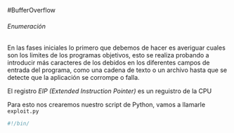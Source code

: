 #BufferOverflow

###### Enumeración
En las fases iniciales lo primero que debemos de hacer es averiguar cuales son los limites de los programas objetivos, esto se realiza probando a introducir más caracteres de los debidos en los diferentes campos de entrada del programa, como una cadena de texto o un archivo hasta que se detecte que la aplicación se corrompe o falla.

El registro *EIP (Extended Instruction Pointer)* es un reguistro de la CPU

Para esto nos crearemos nuestro script de Python, vamos a llamarle `exploit.py`



```python
#!/bin/
```

